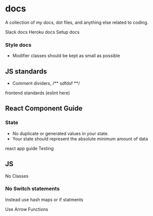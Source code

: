 # docs
A collection of my docs, dot files, and anything else related to coding.



Slack docs
Heroku docs
Setup docs


### Style docs
- Modifier classes should be kept as small as possible

## JS standards

- Comment dividers, /** sdfdsf **/


frontend standards (eslint here)


## React Component Guide

### State
- No duplicate or generated values in your state.
- Your state should represent the absolute minimum amount of data


react app guide
Testing


## JS

No Classes
### No Switch statements
Instead use hash maps or if statments

Use Arrow Functions

